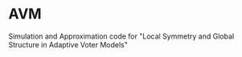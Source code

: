 # AVM
Simulation and Approximation code for "Local Symmetry and Global Structure in Adaptive Voter Models" 


